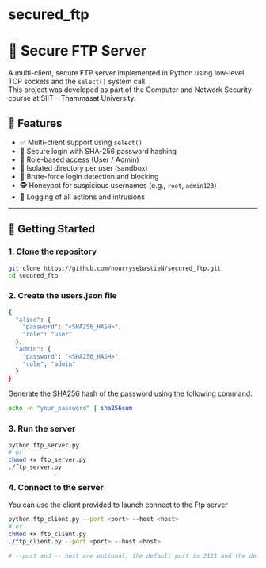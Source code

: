 # secured_ftp

# 🔐 Secure FTP Server

A multi-client, secure FTP server implemented in Python using low-level TCP sockets and the `select()` system call.  
This project was developed as part of the Computer and Network Security course at SIIT – Thammasat University.

## 🧩 Features

- ✅ Multi-client support using `select()`
- 🔐 Secure login with SHA-256 password hashing
- 👤 Role-based access (User / Admin)
- 📁 Isolated directory per user (sandbox)
- 🚫 Brute-force login detection and blocking
- 🕵️ Honeypot for suspicious usernames (e.g., `root`, `admin123`)
- 📜 Logging of all actions and intrusions

---

## 🚀 Getting Started

### 1. Clone the repository

```bash
git clone https://github.com/nourrysebastieN/secured_ftp.git
cd secured_ftp
```

### 2. Create the users.json file
```bash
{
  "alice": {
    "password": "<SHA256_HASH>",
    "role": "user"
  },
  "admin": {
    "password": "<SHA256_HASH>",
    "role": "admin"
  }
}

```

Generate the SHA256 hash of the password using the following command:
```bash
echo -n "your_password" | sha256sum
```

### 3. Run the server
```bash
python ftp_server.py
# or
chmod +x ftp_server.py
./ftp_server.py
```

### 4. Connect to the server
You can use the client provided to launch connect to the Ftp server
```bash
python ftp_client.py --port <port> --host <host>
# or
chmod +x ftp_client.py
./ftp_client.py --port <port> --host <host>

# --port and -- host are optional, the default port is 2121 and the default host is localhost
```



